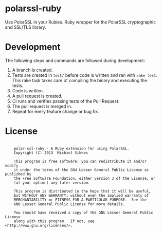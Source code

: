polarssl-ruby
=============

Use PolarSSL in your Rubies. Ruby wrapper for the PolarSSL cryptographic and SSL/TLS library.

Development
===========

The following steps and commands are followed during development:

1. A branch is created.
2. Tests are created in `test/` before code is written and ran with `rake test`. This rake task takes care of compiling the binary and executing the tests.
3. Code is written.
4. A pull request is created.
5. CI runs and verifies passing tests of the Pull Request.
6. The pull request is merged in.
5. Repeat for every feature change or bug fix.

License
=======

```

    polar-ssl-ruby - A Ruby extension for using PolarSSL.
    Copyright (C) 2013  Michiel Sikkes

    This program is free software: you can redistribute it and/or modify
    it under the terms of the GNU Lesser General Public License as published by
    the Free Software Foundation, either version 3 of the License, or
    (at your option) any later version.

    This program is distributed in the hope that it will be useful,
    but WITHOUT ANY WARRANTY; without even the implied warranty of
    MERCHANTABILITY or FITNESS FOR A PARTICULAR PURPOSE.  See the
    GNU Lesser General Public License for more details.

    You should have received a copy of the GNU Lesser General Public License
    along with this program.  If not, see <http://www.gnu.org/licenses/>.

```